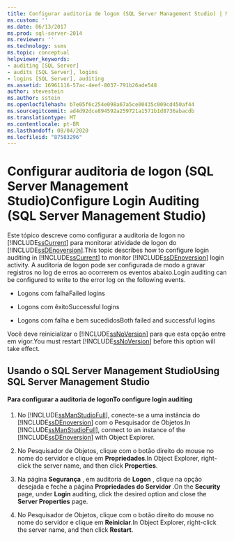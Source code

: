 ```yaml
---
title: Configurar auditoria de logon (SQL Server Management Studio) | Microsoft Docs
ms.custom: ''
ms.date: 06/13/2017
ms.prod: sql-server-2014
ms.reviewer: ''
ms.technology: ssms
ms.topic: conceptual
helpviewer_keywords:
- auditing [SQL Server]
- audits [SQL Server], logins
- logins [SQL Server], auditing
ms.assetid: 16961116-57ac-4eef-8037-791b26ade548
author: stevestein
ms.author: sstein
ms.openlocfilehash: b7e05f6c254e098a67a5ce00435c009cd450af44
ms.sourcegitcommit: ad4d92dce894592a259721a1571b1d8736abacdb
ms.translationtype: MT
ms.contentlocale: pt-BR
ms.lasthandoff: 08/04/2020
ms.locfileid: "87583296"
---
```

# <a name="configure-login-auditing-sql-server-management-studio"></a><span data-ttu-id="79db3-102">Configurar auditoria de logon (SQL Server Management Studio)</span><span class="sxs-lookup"><span data-stu-id="79db3-102">Configure Login Auditing (SQL Server Management Studio)</span></span>
  <span data-ttu-id="79db3-103">Este tópico descreve como configurar a auditoria de logon no [!INCLUDE[ssCurrent](../includes/sscurrent-md.md)] para monitorar atividade de logon do [!INCLUDE[ssDEnoversion](../includes/ssdenoversion-md.md)].</span><span class="sxs-lookup"><span data-stu-id="79db3-103">This topic describes how to configure login auditing in [!INCLUDE[ssCurrent](../includes/sscurrent-md.md)] to monitor [!INCLUDE[ssDEnoversion](../includes/ssdenoversion-md.md)] login activity.</span></span> <span data-ttu-id="79db3-104">A auditoria de logon pode ser configurada de modo a gravar registros no log de erros ao ocorrerem os eventos abaixo.</span><span class="sxs-lookup"><span data-stu-id="79db3-104">Login auditing can be configured to write to the error log on the following events.</span></span>  
  
-   <span data-ttu-id="79db3-105">Logons com falha</span><span class="sxs-lookup"><span data-stu-id="79db3-105">Failed logins</span></span>  
  
-   <span data-ttu-id="79db3-106">Logons com êxito</span><span class="sxs-lookup"><span data-stu-id="79db3-106">Successful logins</span></span>  
  
-   <span data-ttu-id="79db3-107">Logons com falha e bem sucedidos</span><span class="sxs-lookup"><span data-stu-id="79db3-107">Both failed and successful logins</span></span>  
  
 <span data-ttu-id="79db3-108">Você deve reinicializar o [!INCLUDE[ssNoVersion](../includes/ssnoversion-md.md)] para que esta opção entre em vigor.</span><span class="sxs-lookup"><span data-stu-id="79db3-108">You must restart [!INCLUDE[ssNoVersion](../includes/ssnoversion-md.md)] before this option will take effect.</span></span>  
  
##  <a name="using-sql-server-management-studio"></a><a name="SSMSProcedure"></a> <span data-ttu-id="79db3-109">Usando o SQL Server Management Studio</span><span class="sxs-lookup"><span data-stu-id="79db3-109">Using SQL Server Management Studio</span></span>  
  
#### <a name="to-configure-login-auditing"></a><span data-ttu-id="79db3-110">Para configurar a auditoria de logon</span><span class="sxs-lookup"><span data-stu-id="79db3-110">To configure login auditing</span></span>  
  
1.  <span data-ttu-id="79db3-111">No [!INCLUDE[ssManStudioFull](../includes/ssmanstudiofull-md.md)], conecte-se a uma instância do [!INCLUDE[ssDEnoversion](../includes/ssdenoversion-md.md)] com o Pesquisador de Objetos.</span><span class="sxs-lookup"><span data-stu-id="79db3-111">In [!INCLUDE[ssManStudioFull](../includes/ssmanstudiofull-md.md)], connect to an instance of the [!INCLUDE[ssDEnoversion](../includes/ssdenoversion-md.md)] with Object Explorer.</span></span>  
  
2.  <span data-ttu-id="79db3-112">No Pesquisador de Objetos, clique com o botão direito do mouse no nome do servidor e clique em **Propriedades**.</span><span class="sxs-lookup"><span data-stu-id="79db3-112">In Object Explorer, right-click the server name, and then click **Properties**.</span></span>  
  
3.  <span data-ttu-id="79db3-113">Na página **Segurança** , em auditoria de **Logon** , clique na opção desejada e feche a página **Propriedades do Servidor** .</span><span class="sxs-lookup"><span data-stu-id="79db3-113">On the **Security** page, under **Login** auditing, click the desired option and close the **Server Properties** page.</span></span>  
  
4.  <span data-ttu-id="79db3-114">No Pesquisador de Objetos, clique com o botão direito do mouse no nome do servidor e clique em **Reiniciar**.</span><span class="sxs-lookup"><span data-stu-id="79db3-114">In Object Explorer, right-click the server name, and then click **Restart**.</span></span>  
  
  
